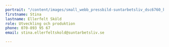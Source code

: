 ```yaml
---
portrait: "/content/images/small_webb_pressbild-suntarbetsliv_dsc6760_kristofer-samuelsson-photography.jpg"
firstname: Stina
lastname: Ellerfelt Sköld
role: Utveckling och produktion
phone: 070-893 95 67
email: stina.ellerfeltskold@suntarbetsliv.se

---
```

